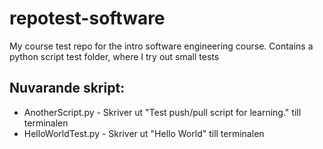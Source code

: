 # repotest-software
My course test repo for the intro software engineering course. 
Contains a python script test folder, where I try out small tests

## Nuvarande skript:
* AnotherScript.py - Skriver ut "Test push/pull script for learning." till terminalen
* HelloWorldTest.py - Skriver ut "Hello World" till terminalen
